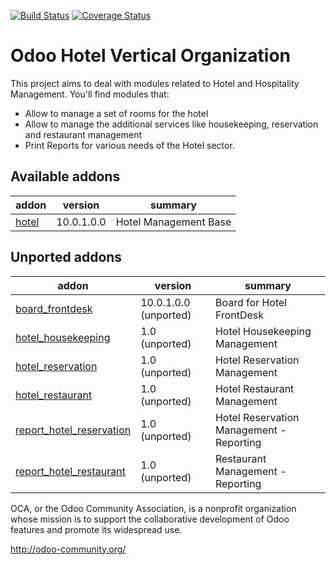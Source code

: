 [![Build Status](https://travis-ci.org/OCA/vertical-hotel.svg?branch=10.0)](https://travis-ci.org/OCA/vertical-hotel)
[![Coverage Status](https://coveralls.io/repos/OCA/vertical-hotel/badge.png?branch=10.0)](https://coveralls.io/r/OCA/vertical-hotel?branch=10.0)


Odoo Hotel Vertical Organization
================================

This project aims to deal with modules related to Hotel and Hospitality Management. You'll find modules that:

 - Allow to manage a set of rooms for the hotel
 - Allow to manage the additional services like housekeeping, reservation and restaurant management
 - Print Reports for various needs of the Hotel sector.

[//]: # (addons)

Available addons
----------------
addon | version | summary
--- | --- | ---
[hotel](hotel/) | 10.0.1.0.0 | Hotel Management Base

Unported addons
---------------
addon | version | summary
--- | --- | ---
[board_frontdesk](board_frontdesk/) | 10.0.1.0.0 (unported) | Board for Hotel FrontDesk
[hotel_housekeeping](hotel_housekeeping/) | 1.0 (unported) | Hotel Housekeeping Management
[hotel_reservation](hotel_reservation/) | 1.0 (unported) | Hotel Reservation Management
[hotel_restaurant](hotel_restaurant/) | 1.0 (unported) | Hotel Restaurant Management
[report_hotel_reservation](report_hotel_reservation/) | 1.0 (unported) | Hotel Reservation Management - Reporting
[report_hotel_restaurant](report_hotel_restaurant/) | 1.0 (unported) | Restaurant Management - Reporting

[//]: # (end addons)


OCA, or the Odoo Community Association, is a nonprofit organization whose
mission is to support the collaborative development of Odoo features and
promote its widespread use.

http://odoo-community.org/
